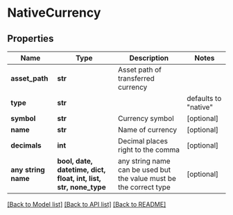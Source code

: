 # NativeCurrency


## Properties
Name | Type | Description | Notes
------------ | ------------- | ------------- | -------------
**asset_path** | **str** | Asset path of transferred currency | 
**type** | **str** |  | defaults to "native"
**symbol** | **str** | Currency symbol | [optional] 
**name** | **str** | Name of currency | [optional] 
**decimals** | **int** | Decimal places right to the comma | [optional] 
**any string name** | **bool, date, datetime, dict, float, int, list, str, none_type** | any string name can be used but the value must be the correct type | [optional]

[[Back to Model list]](../README.md#documentation-for-models) [[Back to API list]](../README.md#documentation-for-api-endpoints) [[Back to README]](../README.md)


